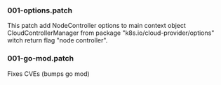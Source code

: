 ### 001-options.patch

This patch add NodeController options to main context object CloudControllerManager from package "k8s.io/cloud-provider/options" witch return flag "node controller".

### 001-go-mod.patch

Fixes CVEs (bumps go mod)
